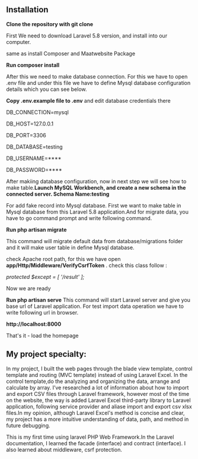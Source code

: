 
## Installation
**Clone the repository with git clone**

First We need to download Laravel 5.8 version, and install into our computer.

same as install Composer and Maatwebsite Package 

**Run composer install**

After this we need to make database connection. For this we have to open .env file and under this file we have to define Mysql database configuration details which you can see below.

**Copy .env.example file to .env** and edit database credentials there

DB_CONNECTION=mysql

DB_HOST=127.0.0.1

DB_PORT=3306

DB_DATABASE=testing

DB_USERNAME=****

DB_PASSWORD=****

After makiing database configuration, now in next step we will see how to make table.**Launch MySQL Workbench, and create a new schema in the connected server. Schema Name:testing**

For add fake record into Mysql database. First we want to make table in Mysql database from this Laravel 5.8 application.And for migrate data, you have to go command prompt and write following command.

**Run php artisan migrate**

This command will migrate default data from database/migrations folder and it will make user table in define Mysql database.

check Apache root path, for this we have open **app/Http/Middleware/VerifyCsrfToken** . check this class follow :

*protected $except = [
        '/result'
    ];*

Now we are ready

**Run php artisan serve**
This command will start Laravel server and give you base url of Laravel application. For test import data operation we have to write following url in browser.

**http://localhost:8000**

That's it - load the homepage


## My project specialty: ##

In my project, I built the web pages through the blade view template, control template and routing (MVC template) instead of using Laravel Excel. In the control template,do the analyzing and organizing the data, arrange and calculate by array. I’ve researched a lot of information about how to import and export CSV files through Laravel framework, however most of the time on the website, the way is added Laravel Excel third-party library to Laravel application, following service provider and aliase import and export csv xlsx files.In my opinion, although Laravel Excel's method is concise and clear, my project has a more intuitive understanding of data, path, and method in future debugging.

This is my first time  using laravel PHP Web Framework.In the Laravel documentation, I learned the facade (interface) and contract (interface). I also learned about middleware, csrf protection.





